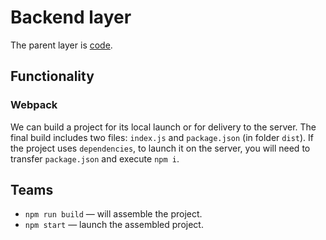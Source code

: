# Backend layer

The parent layer is
[code](https://github.com/Nelkor/create-layer/blob/main/src/layers/code/readme/ru.md).

## Functionality

### Webpack

We can build a project for its local launch or for delivery to
the server. The final build includes two files: `index.js` and `package.json`
(in folder `dist`). If the project uses `dependencies`, to launch it
on the server, you will need to transfer `package.json` and execute `npm i`.

## Teams

* `npm run build` — will assemble the project.
* `npm start` — launch the assembled project.
